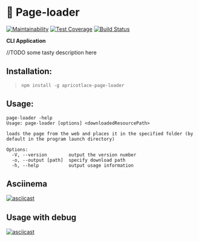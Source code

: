 # 📄 Page-loader

[![Maintainability](https://api.codeclimate.com/v1/badges/dd679ec309034d489bc9/maintainability)](https://codeclimate.com/github/ApricotLace/project-lvl3-s418/maintainability) [![Test Coverage](https://api.codeclimate.com/v1/badges/dd679ec309034d489bc9/test_coverage)](https://codeclimate.com/github/ApricotLace/project-lvl3-s418/test_coverage) [![Build Status](https://travis-ci.org/ApricotLace/project-lvl3-s418.svg?branch=master)](https://travis-ci.org/ApricotLace/project-lvl3-s418)

**CLI Application**

//TODO some tasty description here

## Installation:
>`npm install -g apricotlace-page-loader`

## Usage:
```
page-loader -help
Usage: page-loader [options] <downloadedResourcePath>

loads the page from the web and places it in the specified folder (by default in the program launch directory)

Options:
  -V, --version        output the version number
  -o, --output [path]  specify download path
  -h, --help           output usage information
```

## Asciinema
[![asciicast](https://asciinema.org/a/cqNYxo00AbyvgFGlcH4IF6cng.svg)](https://asciinema.org/a/cqNYxo00AbyvgFGlcH4IF6cng)

## Usage with debug
[![asciicast](https://asciinema.org/a/EqyVQ9xKzP6M9yQnQsAfnZLwT.svg)](https://asciinema.org/a/EqyVQ9xKzP6M9yQnQsAfnZLwT)
